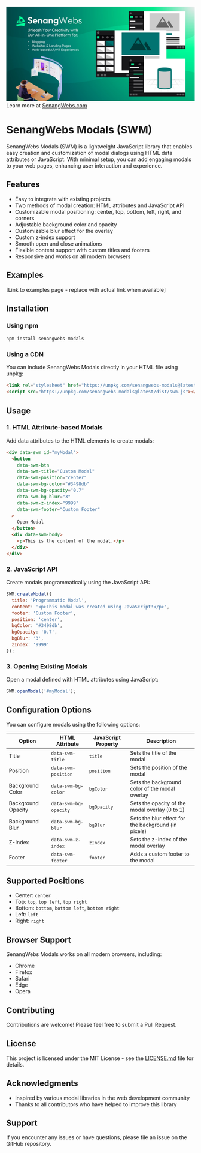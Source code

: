 [![SenangWebs](https://raw.githubusercontent.com/a-hakim/senangwebs-modals/refs/heads/main/src/sw_banner.webp)](https://use.senangwebs.com)
Learn more at [SenangWebs.com](https://use.senangwebs.com)

# SenangWebs Modals (SWM)

SenangWebs Modals (SWM) is a lightweight JavaScript library that enables easy creation and customization of modal dialogs using HTML data attributes or JavaScript. With minimal setup, you can add engaging modals to your web pages, enhancing user interaction and experience.

## Features

- Easy to integrate with existing projects
- Two methods of modal creation: HTML attributes and JavaScript API
- Customizable modal positioning: center, top, bottom, left, right, and corners
- Adjustable background color and opacity
- Customizable blur effect for the overlay
- Custom z-index support
- Smooth open and close animations
- Flexible content support with custom titles and footers
- Responsive and works on all modern browsers

## Examples
[Link to examples page - replace with actual link when available]

## Installation

### Using npm

```bash
npm install senangwebs-modals
```

### Using a CDN

You can include SenangWebs Modals directly in your HTML file using unpkg:

```html
<link rel="stylesheet" href="https://unpkg.com/senangwebs-modals@latest/dist/swm.css">
<script src="https://unpkg.com/senangwebs-modals@latest/dist/swm.js"></script>
```

## Usage

### 1. HTML Attribute-based Modals

Add data attributes to the HTML elements to create modals:

```html
<div data-swm id="myModal">
  <button 
    data-swm-btn 
    data-swm-title="Custom Modal" 
    data-swm-position="center"
    data-swm-bg-color="#3498db"
    data-swm-bg-opacity="0.7"
    data-swm-bg-blur="3"
    data-swm-z-index="9999"
    data-swm-footer="Custom Footer"
  >
    Open Modal
  </button>
  <div data-swm-body>
    <p>This is the content of the modal.</p>
  </div>
</div>
```

### 2. JavaScript API

Create modals programmatically using the JavaScript API:

```javascript
SWM.createModal({
  title: 'Programmatic Modal',
  content: '<p>This modal was created using JavaScript!</p>',
  footer: 'Custom Footer',
  position: 'center',
  bgColor: '#3498db',
  bgOpacity: '0.7',
  bgBlur: '3',
  zIndex: '9999'
});
```

### 3. Opening Existing Modals

Open a modal defined with HTML attributes using JavaScript:

```javascript
SWM.openModal('#myModal');
```

## Configuration Options

You can configure modals using the following options:

| Option | HTML Attribute | JavaScript Property | Description |
|--------|----------------|---------------------|-------------|
| Title | `data-swm-title` | `title` | Sets the title of the modal |
| Position | `data-swm-position` | `position` | Sets the position of the modal |
| Background Color | `data-swm-bg-color` | `bgColor` | Sets the background color of the modal overlay |
| Background Opacity | `data-swm-bg-opacity` | `bgOpacity` | Sets the opacity of the modal overlay (0 to 1) |
| Background Blur | `data-swm-bg-blur` | `bgBlur` | Sets the blur effect for the background (in pixels) |
| Z-Index | `data-swm-z-index` | `zIndex` | Sets the z-index of the modal overlay |
| Footer | `data-swm-footer` | `footer` | Adds a custom footer to the modal |

## Supported Positions

- Center: `center`
- Top: `top`, `top left`, `top right`
- Bottom: `bottom`, `bottom left`, `bottom right`
- Left: `left`
- Right: `right`

## Browser Support

SenangWebs Modals works on all modern browsers, including:

- Chrome
- Firefox
- Safari
- Edge
- Opera

## Contributing

Contributions are welcome! Please feel free to submit a Pull Request.

## License

This project is licensed under the MIT License - see the [LICENSE.md](LICENSE.md) file for details.

## Acknowledgments

- Inspired by various modal libraries in the web development community
- Thanks to all contributors who have helped to improve this library

## Support

If you encounter any issues or have questions, please file an issue on the GitHub repository.
